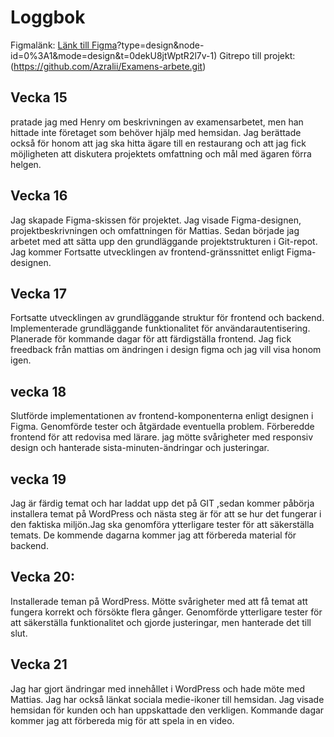 # Loggbok

Figmalänk: [Länk till Figma](https://www.figma.com/file/QJMGr3mAvGNvpmWqexrNKT/Untitled?type=design&node-id=0%3A1&mode=design&t=QTFAozFQflPn0QEI-1)?type=design&node-id=0%3A1&mode=design&t=0dekU8jtWptR2l7v-1)
Gitrepo till projekt: (https://github.com/Azralii/Examens-arbete.git)


## Vecka 15
pratade jag med Henry om beskrivningen av examensarbetet, men han hittade inte företaget som behöver hjälp med hemsidan.
Jag berättade också för honom att jag ska hitta ägare till en restaurang och att jag fick möjligheten att diskutera projektets omfattning och mål med ägaren förra helgen.

## Vecka 16
Jag skapade Figma-skissen för projektet. Jag visade Figma-designen,
projektbeskrivningen och omfattningen för Mattias.
Sedan började jag arbetet med att sätta upp den grundläggande projektstrukturen i Git-repot.
Jag kommer Fortsatte utvecklingen av frontend-gränssnittet enligt Figma-designen.

## Vecka 17
Fortsatte utvecklingen av grundläggande struktur för frontend och backend.
Implementerade grundläggande funktionalitet för användarautentisering.
Planerade för kommande dagar för att färdigställa frontend.
Jag fick freedback från mattias om ändringen i design figma och jag vill visa honom igen.


## vecka 18
Slutförde implementationen av frontend-komponenterna enligt designen i Figma.
Genomförde tester och åtgärdade eventuella problem.
Förberedde frontend för att redovisa med lärare.
jag mötte svårigheter med responsiv design och hanterade sista-minuten-ändringar och justeringar.

## vecka 19
Jag är färdig temat och har laddat upp det på GIT ,sedan kommer  påbörja installera  temat på WordPress och nästa  steg är för att se hur det fungerar i den faktiska miljön.Jag ska  genomföra ytterligare tester för att säkerställa temats.
 De kommende dagarna kommer jag att förbereda material för backend.

 ## Vecka 20:
Installerade teman på WordPress.
Mötte svårigheter med att få temat att fungera korrekt och försökte flera gånger.
Genomförde ytterligare tester för att säkerställa funktionalitet och gjorde justeringar, men hanterade det till slut.

 ## Vecka 21
Jag har gjort ändringar med innehållet i WordPress och hade möte med Mattias. Jag har också länkat sociala medie-ikoner till hemsidan. Jag visade hemsidan för kunden och han uppskattade den verkligen. Kommande dagar kommer jag att förbereda mig för att spela in en video.




















